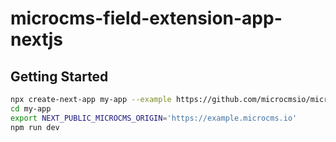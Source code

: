 # microcms-field-extension-app-nextjs

## Getting Started

```sh
npx create-next-app my-app --example https://github.com/microcmsio/microcms-field-extension-sdk/tree/main/examples/nextjs
cd my-app
export NEXT_PUBLIC_MICROCMS_ORIGIN='https://example.microcms.io'
npm run dev
```
